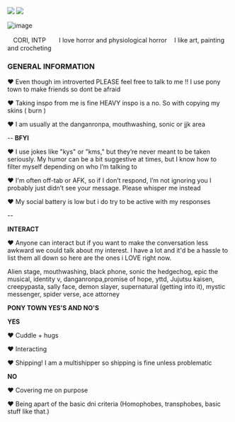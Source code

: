 ![](rw.gif)
![](rw2.gif)
</details>

![image]([https://i.pinimg.com/736x/14/53/22/1453220913abe836a9e5788bb4ddfc56.jpg)


ㅤCORI, INTP
ㅤㅤI love horror and physiological horror
ㅤI like art, painting and crocheting

### GENERAL INFORMATION
♥ Even though im introverted PLEASE feel free to talk to me !! I use pony town to make friends so dont be afraid

♥ Taking inspo from me is fine HEAVY inspo is a no. So with copying my skins ( burn )  

♥ I am usually at the danganronpa, mouthwashing, sonic or jjk area


--
**BFYI**

♥ I use jokes like "kys" or "kms," but they’re never meant to be taken seriously. My humor can be a bit suggestive at times, but I know how to filter myself depending on who I’m talking to

♥ I'm often off-tab or AFK, so if I don’t respond, I’m not ignoring you I probably just didn’t see your message. Please whisper me instead

♥ My social battery is low but i do try to be active with my responses

--

**INTERACT**

♥ Anyone can interact but if you want to make the conversation less awkward we could talk about my interest. I have a lot and it'd be a hassle to list them all down so here are the ones i LOVE right now.

Alien stage, mouthwashing, black phone, sonic the hedgechog, epic the musical, identity v, danganronpa,promise of hope, yttd, Jujutsu kaisen, creepypasta, sally face, demon slayer, supernatural (getting into it), mystic messenger, spider verse, ace attorney


**PONY TOWN YES'S AND NO'S**

**YES**

♥ Cuddle + hugs

♥ Interacting

♥ Shipping! I am a multishipper so shipping is fine unless problematic


**NO**

♥ Covering me on purpose

♥ Being apart of the basic dni criteria (Homophobes, transphobes, basic stuff like that.)



